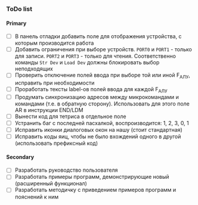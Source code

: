 ### ToDo list

#### Primary

- [ ] В панель отладки добавить поле для отображения устройства, с которым производится работа
- [ ] Добавить ограничения при выборе устройств. `PORT0` и `PORT1` - только для записи. `PORT2` и `PORT3` - только для чтения. Соответственно команды `Str Dev` и `Load Dev` должны блокировать выбор неподходящих
- [ ] Проверить отключение полей ввода при выборе той или иной F<sub>АЛУ</sub>, исправить при необходимости
- [ ] Проработать тексты label-ов полей ввода для каждой F<sub>АЛУ</sub>
- [ ] Продумать синхронизацию адресов между микрокомандами и командами (т.е. в обратную сторону). Использовать для этого поле AR в инструкции END/LDM
- [ ] Вынести код для тетриса в отдельное поле
- [ ] Устранить баг с последней пасхалкой, воспроизводится: 1, 2, 3, 0, 1
- [ ] Исправить иконки диалоговых окон на нашу (стоит стандартная)
- [ ] Исправить коды яиц, чтобы не было вхождений одного в другой (использовать префиксный код)

#### Secondary

- [ ] Разработать руководство пользователя
- [ ] Разработать примеры программ, демонстрирующие новый (расширенный функционал)
- [ ] Разработать методичку с приведением примеров программ и пояснений к ним
